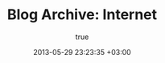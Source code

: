 ---
layout: archive
title: "Blog Archive: Internet"
status: publish
includeheader: false
published: true
author:
  display_name: Oiva Eskola
  login: oiva
  email: oiva.eskola@gmail.com
  url: ''
author_login: oiva
author_email: oiva.eskola@gmail.com
date: 2013-05-29 23:23:35 +03:00
date_gmt: 2013-05-29 21:23:35 +03:00
tags: []
category: internet
old_tags: []
comments: []
eleventyExcludeFromCollections: true
---